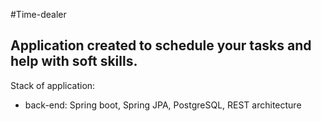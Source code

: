 #Time-dealer 

Application created to schedule your tasks and help with soft skills. 
------------

Stack of application: 

- back-end: Spring boot, Spring JPA, PostgreSQL, REST architecture
